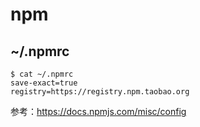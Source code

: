 # npm

## ~/.npmrc

```
$ cat ~/.npmrc
save-exact=true
registry=https://registry.npm.taobao.org
```

参考：https://docs.npmjs.com/misc/config
